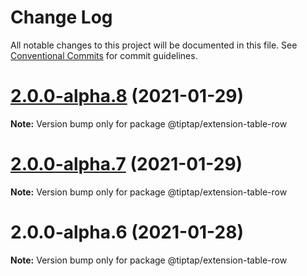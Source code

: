 # Change Log

All notable changes to this project will be documented in this file.
See [Conventional Commits](https://conventionalcommits.org) for commit guidelines.

# [2.0.0-alpha.8](https://github.com/ueberdosis/tiptap-next/compare/@tiptap/extension-table-row@2.0.0-alpha.7...@tiptap/extension-table-row@2.0.0-alpha.8) (2021-01-29)

**Note:** Version bump only for package @tiptap/extension-table-row





# [2.0.0-alpha.7](https://github.com/ueberdosis/tiptap-next/compare/@tiptap/extension-table-row@2.0.0-alpha.6...@tiptap/extension-table-row@2.0.0-alpha.7) (2021-01-29)

**Note:** Version bump only for package @tiptap/extension-table-row





# 2.0.0-alpha.6 (2021-01-28)

**Note:** Version bump only for package @tiptap/extension-table-row
